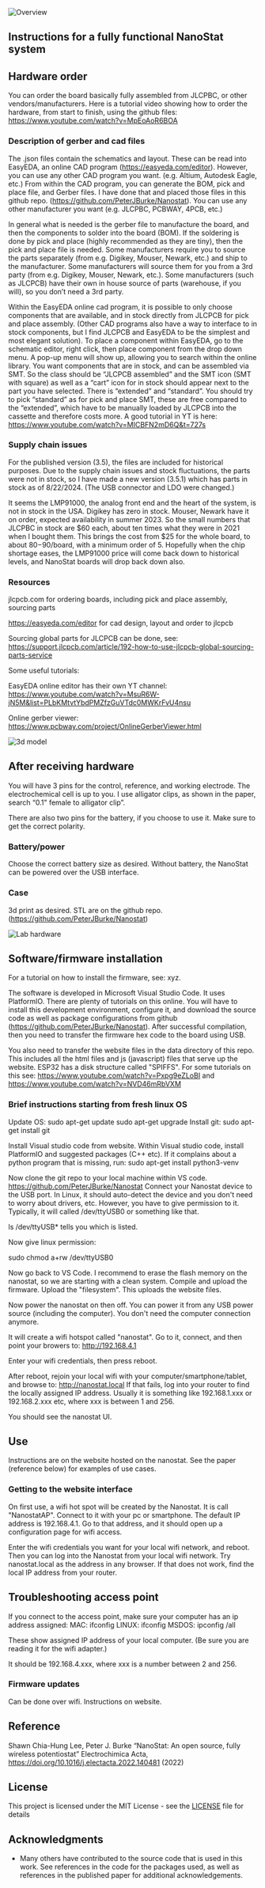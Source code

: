 ![Overview](https://github.com/PeterJBurke/Nanostat/blob/master/GerberFiles/NanostatPictures.png)

## Instructions for a fully functional NanoStat system

## Hardware order
You can order the board basically fully assembled from JLCPBC, or other vendors/manufacturers. 
Here is a tutorial video showing how to order the hardware, from start to finish, using the github files:
https://www.youtube.com/watch?v=MpEoAoR6BOA

### Description of gerber and cad files

The .json files contain the schematics and layout.
These can be read into EasyEDA, an online CAD program (https://easyeda.com/editor).
However, you can use any other CAD program you want. (e.g. Altium, Autodesk Eagle, etc.)
From within the CAD program, you can generate the BOM, pick and place file, and Gerber files. I have done that and placed those files in this github repo. (https://github.com/PeterJBurke/Nanostat). 
You can use any other manufacturer you want (e.g. JLCPBC, PCBWAY, 4PCB, etc.)

In general what is needed is the gerber file to manufacture the board, and then the components to solder into the board (BOM). If the soldering is done by pick and place (highly recommended as they are tiny), then the pick and place file is needed. Some manufacturers require you to source the parts separately (from e.g. Digikey, Mouser, Newark, etc.)  and ship to the manufacturer. Some manufacturers will source them for you from a 3rd party (from e.g. Digikey, Mouser, Newark, etc.). Some manufacturers (such as JLCPCB) have their own in house source of parts (warehouse, if you will), so you don’t need a 3rd party. 

Within the EasyEDA online cad program, it is possible to only choose components that are available, and in stock directly from JLCPCB for pick and place assembly. (Other CAD programs also have a way to interface to in stock components, but I find JLCPCB and EasyEDA to be the simplest and most elegant solution).  To place a component within EasyEDA, go to the schematic editor, right click, then place component from the drop down menu. A pop-up menu will show up, allowing you to search within the online library. You want components that are in stock, and can be assembled via SMT. So the class should be “JLCPCB assembled” and the SMT icon (SMT with square) as well as a “cart” icon for in stock should appear next to the part you have selected. There is “extended” and “standard”. You should try to pick “standard” as for pick and place SMT, these are free compared to the “extended”, which have to be manually loaded by JLCPCB into the cassette and therefore costs more. A good tutorial in YT is here: https://www.youtube.com/watch?v=MICBFN2mD6Q&t=727s

### Supply chain issues

For the published version (3.5), the files are included for historical purposes.
Due to the supply chain issues and stock fluctuations, the parts were not in stock, so I have made a new version (3.5.1) which has parts in stock as of 8/22/2024. (The USB connector and LDO were changed.)

It seems the LMP91000, the analog front end and the heart of the system, is not in stock in the USA. Digikey has zero in stock. Mouser, Newark have it on order, expected availability in summer 2023. So the small numbers that JLCPBC in stock are $60 each, about ten times what they were in 2021 when I bought them. This brings the cost from $25 for the whole board, to about $80-$90/board, with a minimum order of 5. Hopefully when the chip shortage eases, the LMP91000 price will come back down to historical levels, and NanoStat boards will drop back down also.

### Resources

jlcpcb.com for ordering boards, including pick and place assembly, sourcing parts

https://easyeda.com/editor for cad design, layout and order to jlcpcb
 
Sourcing global parts for JLCPCB can be done, see:
https://support.jlcpcb.com/article/192-how-to-use-jlcpcb-global-sourcing-parts-service

Some useful tutorials:

EasyEDA online editor has their own YT channel: 
https://www.youtube.com/watch?v=MsuR6W-jN5M&list=PLbKMtvtYbdPMZfzGuVTdc0MWKrFvU4nsu

Online gerber viewer:
https://www.pcbway.com/project/OnlineGerberViewer.html

![3d model](https://github.com/PeterJBurke/Nanostat/blob/master/GerberFiles/3dmodel.png)

## After receiving hardware

You will have 3 pins for the control, reference, and working electrode. The electrochemical cell is up to you. I use alligator clips, as shown in the paper, search “0.1" female to alligator clip”.

There are also two pins for the battery, if you choose to use it. Make sure to get the correct polarity.

### Battery/power

Choose the correct battery size as desired. Without battery, the NanoStat can be powered over the USB interface.

### Case
3d print as desired. STL are on the github repo. (https://github.com/PeterJBurke/Nanostat)

![Lab hardware](https://github.com/PeterJBurke/Nanostat/blob/master/GerberFiles/NanostatCartoon.png)

## Software/firmware installation

For a tutorial on how to install the firmware, see:
xyz.

The software is developed in Microsoft Visual Studio Code. It uses PlatformIO. There are plenty of tutorials on this online. You will have to install this development environment, configure it, and download the source code as well as package configurations from github (https://github.com/PeterJBurke/Nanostat). After successful compilation, then you need to transfer the firmware hex code to the board using USB.

You also need to transfer the website files in the data directory of this repo. This includes all the html files and js (javascript) files that serve up the website. ESP32 has a disk structure called "SPIFFS". For some tutorials on this see:
https://www.youtube.com/watch?v=Pxpg9eZLoBI
and
https://www.youtube.com/watch?v=NVD46mRbVXM

### Brief instructions starting from fresh linux OS
Update OS:
sudo apt-get update
sudo apt-get upgrade
Install git:
sudo apt-get install git

Install Visual studio code from website.
Within Visual studio code, install PlatformIO and suggested packages (C++ etc).
If it complains about a python program that is missing, run:
sudo apt-get install python3-venv

Now clone the git repo to your local machine within VS code.
https://github.com/PeterJBurke/Nanostat
Connect your Nanostat device to the USB port.
In Linux, it should auto-detect the device and you don't need to worry about drivers, etc.
However, you have to give permission to it.
Typically, it will called /dev/ttyUSB0 or something like that.

ls /dev/ttyUSB*
tells you which is listed.

Now give linux permission:

sudo chmod a+rw /dev/ttyUSB0

Now go back to VS Code.
I recommend to erase the flash memory on the nanostat, so we are starting with a clean system.
Compile and upload the firmware.
Upload the "filesystem". This uploads the website files.

Now power the nanostat on then off. You can power it from any USB power source (including the computer).
You don't need the computer connection anymore.

It will create a wifi hotspot called "nanostat".
Go to it, connect, and then point your browers to:
http://192.168.4.1

Enter your wifi credentials, then press reboot.

After reboot, rejoin your local wifi with your computer/smartphone/tablet, and browse to:
http://nanostat.local
If that fails, log into your router to find the locally assigned IP address.
Usually it is something like 192.168.1.xxx or 192.168.2.xxx etc, where xxx is between 1 and 256.

You should see the nanostat UI.


## Use
Instructions are on the website hosted on the nanostat. See the paper (reference below) for examples of use cases.

### Getting to the website interface
On first use, a wifi hot spot will be created by the Nanostat. It is call "NanostatAP". Connect to it with your pc or smartphone. The default IP address is 192.168.4.1. Go to that address, and it should open up a configuration page for wifi access.

Enter the wifi credentials you want for your local wifi network, and reboot. Then you can log into the Nanostat from your local wifi network. Try nanostat.local as the address in any browser. If that does not work, find the local IP address from your router.

## Troubleshooting access point

If you connect to the access point, make sure your computer has an ip address assigned:
MAC:
ifconfig
LINUX:
ifconfig
MSDOS:
ipconfig /all

These show assigned IP address of your local computer.
(Be sure you are reading it for the wifi adapter.)

It should be 192.168.4.xxx, where xxx is a number between 2 and 256.

### Firmware updates
Can be done over wifi. Instructions on website.


## Reference
Shawn Chia-Hung Lee, Peter J. Burke “NanoStat: An open source, fully wireless potentiostat” Electrochimica Acta, https://doi.org/10.1016/j.electacta.2022.140481 (2022)


## License

This project is licensed under the MIT License - see the [LICENSE](LICENSE) file for details

## Acknowledgments

 * Many others have contributed to the source code that is used in this work. See references in the code for the packages used, as well as references in the published paper for additional acknowledgements.
